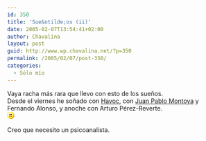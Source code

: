 ```yaml
---
id: 350
title: 'Sue&ntilde;os (ii)'
date: 2005-02-07T13:54:41+02:00
author: Chavalina
layout: post
guid: http://www.wp.chavalina.net/?p=350
permalink: /2005/02/07/post-350/
categories:
  - Sólo mío
---
```

Vaya racha m&aacute;s rara que llevo con esto de los sue&ntilde;os.  
Desde el viernes he so&ntilde;ado con <a href="http://www.greensouth.net" target="_blank">Havoc</a>, con <a href="http://www.chavalina.net/comentar.php?idpost=206&#038;q=" target="_blank">Juan Pablo Montoya</a> y Fernando Alonso, y anoche con Arturo P&eacute;rez-Reverte.  
![emo](/imagenes/emoticonos/confuso.gif) 

Creo que necesito un psicoanalista.